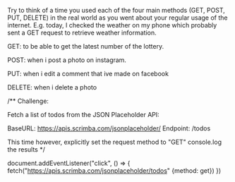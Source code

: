 Try to think of a time you used each of the four main methods
(GET, POST, PUT, DELETE) in the real world as you went about
your regular usage of the internet. E.g. today, I checked the
weather on my phone which probably sent a GET request to retrieve
weather information.

GET:  to be able to get the latest number of the lottery. 

POST: when i post a photo on instagram.

PUT: when i edit a comment that ive made on facebook 

DELETE: when i delete a photo

/**
Challenge: 

Fetch a list of todos from the JSON Placeholder API:

BaseURL: https://apis.scrimba.com/jsonplaceholder/
Endpoint: /todos

This time however, explicitly set the request method to "GET"
console.log the results
*/

document.addEventListener("click", () => {
    fetch("https://apis.scrimba.com/jsonplaceholder/todos" {method: get})
})